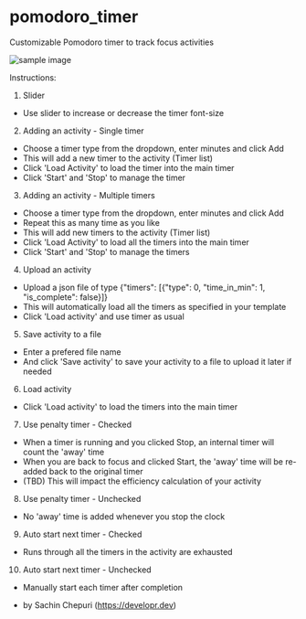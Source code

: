 # pomodoro_timer
Customizable Pomodoro timer to track focus activities

![sample image](https://i.ibb.co/hCC368T/Pomodoro-Timer-2022-01-27-19-40-06-1.png)

Instructions:
1. Slider
- Use slider to increase or decrease the timer font-size

2. Adding an activity - Single timer
- Choose a timer type from the dropdown, enter minutes and click Add
- This will add a new timer to the activity (Timer list)
- Click 'Load Activity' to load the timer into the main timer
- Click 'Start' and 'Stop' to manage the timer

3. Adding an activity - Multiple timers
- Choose a timer type from the dropdown, enter minutes and click Add
- Repeat this as many time as you like
- This will add new timers to the activity (Timer list)
- Click 'Load Activity' to load all the timers into the main timer
- Click 'Start' and 'Stop' to manage the timers

4. Upload an activity
- Upload a json file of type {"timers": [{"type": 0, "time_in_min": 1, "is_complete": false}]}
- This will automatically load all the timers as specified in your template
- Click 'Load activity' and use timer as usual

5. Save activity to a file
- Enter a prefered file name 
- And click 'Save activity' to save your activity to a file to upload it later if needed

6. Load activity
- Click 'Load activity' to load the timers into the main timer

7. Use penalty timer - Checked 
- When a timer is running and you clicked Stop, an internal timer will count the 'away' time
- When you are back to focus and clicked Start, the 'away' time will be re-added back to the original timer
- (TBD) This will impact the efficiency calculation of your activity

8. Use penalty timer - Unchecked
- No 'away' time is added whenever you stop the clock

9. Auto start next timer - Checked
- Runs through all the timers in the activity are exhausted

10. Auto start next timer - Unchecked 
- Manually start each timer after completion


- by Sachin Chepuri (https://developr.dev)